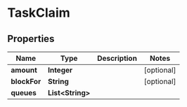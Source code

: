

# TaskClaim

## Properties

Name | Type | Description | Notes
------------ | ------------- | ------------- | -------------
**amount** | **Integer** |  |  [optional]
**blockFor** | **String** |  |  [optional]
**queues** | **List&lt;String&gt;** |  | 



